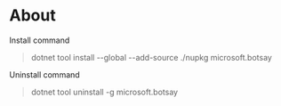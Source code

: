 ﻿# About

Install command


> dotnet tool install --global --add-source ./nupkg microsoft.botsay

Uninstall command

> dotnet tool uninstall -g microsoft.botsay
